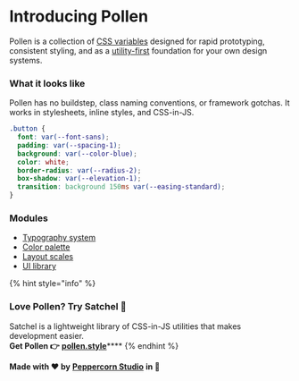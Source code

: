 # Introducing Pollen

Pollen is a collection of [CSS variables](https://developer.mozilla.org/en-US/docs/Web/CSS/--*) designed for rapid prototyping, consistent styling, and as a [utility-first](https://frontstuff.io/in-defense-of-utility-first-css) foundation for your own design systems.

### What it looks like

Pollen has no buildstep, class naming conventions, or framework gotchas. It works in stylesheets, inline styles, and CSS-in-JS.

```css
.button {
  font: var(--font-sans);
  padding: var(--spacing-1);
  background: var(--color-blue);
  color: white;
  border-radius: var(--radius-2);
  box-shadow: var(--elevation-1);
  transition: background 150ms var(--easing-standard);
}
```

### Modules

* [Typography system](modules/typography.md)
* [Color palette](modules/colors.md)
* [Layout scales](modules/layout.md)
* [UI library](modules/layout.md)

{% hint style="info" %}
### **Love Pollen? Try Satchel 🎒**

Satchel is a lightweight library of CSS-in-JS utilities that makes development easier.  
**Get Pollen 👉** [**pollen.style**](https://pollen.style)\*\*\*\*
{% endhint %}

**Made with ❤️ by** [**Peppercorn Studio**](https://peppercorn.studio) **in 🥝**

